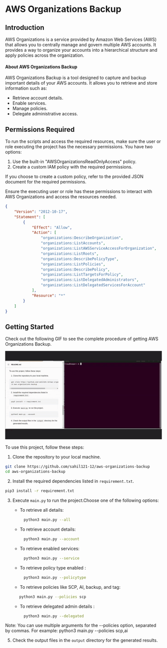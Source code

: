 # AWS Organizations Backup

## Introduction

AWS Organizations is a service provided by Amazon Web Services (AWS) that allows you to centrally manage and govern multiple AWS accounts. It provides a way to organize your accounts into a hierarchical structure and apply policies across the organization.

 #### About AWS Organizations Backup

 


AWS Organizations Backup is a tool designed to capture and backup important details of your AWS accounts. It allows you to retrieve and store information such as:

- Retrieve account details.
- Enable services.
- Manage policies.
- Delegate administrative access.


  
## Permissions Required 

To run the scripts and access the required resources, make sure the user or role executing the project has the necessary permissions. You have two options:

   1. Use the built-in "AWSOrganizationsReadOnlyAccess" policy.
   2. Create a custom IAM policy with the required permissions.

If you choose to create a custom policy, refer to the provided JSON document for the required permissions.

Ensure the executing user or role has these permissions to interact with AWS Organizations and access the resources needed.

```json
{
    "Version": "2012-10-17",
    "Statement": [
        {
            "Effect": "Allow",
            "Action": [
                "organizations:DescribeOrganization",
                "organizations:ListAccounts",
                "organizations:ListAWSServiceAccessForOrganization",
                "organizations:ListRoots",
                "organizations:DescribePolicyType",
                "organizations:ListPolicies",
                "organizations:DescribePolicy",
                "organizations:ListTargetsForPolicy",
                "organizations:ListDelegatedAdministrators",
                "organizations:ListDelegatedServicesForAccount"
            ],
            "Resource": "*"
        }
    ]
}

```









## Getting Started


Check out the following GIF to see the complete procedure of getting AWS Organizations Backup. 


![GIF](https://github.com/sahil121-12/aws-organizations-backup/blob/integration/File1.gif)


To use this project, follow these steps:

1. Clone the repository to your local machine.
```bash
git clone https://github.com/sahil121-12/aws-organizations-backup
cd aws-organizations-backup
```
2. Install the required dependencies listed in `requirement.txt`.
            
```bash
pip3 install -r requirement.txt
```

3. Execute `main.py` to run the project.Choose one of the following options:
    - To retrieve all details:
    ```bash
         python3 main.py --all 
    ```
    - To retrieve account details:
    ```bash
         python3 main.py --account
    ```
     - To retrieve enabled services:
    ```bash
         python3 main.py --service
    ```
     - To retrieve policy type enabled :
    ```bash
         python3 main.py --policytype
    ```
     - To retrieve policies like SCP, AI, backup, and tag:
      ```bash
         python3 main.py --policies scp
    ```
      
     - To retrieve delegated admin details :
    ```bash
         python3 main.py --delegated
    ```
Note: You can use multiple arguments for the --policies option, separated by commas. For example:
    python3 main.py --policies scp,ai

5. Check the output files in the `output` directory for the generated results.



